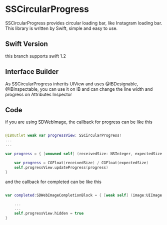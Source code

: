 # SSCircularProgress

SSCircularProgress provides circular loading bar, like Instagram loading bar.
This library is written by Swift, simple and easy to use.

## Swift Version
this branch supports swift 1.2

## Interface Builder

As SSCircularProgress inherits UIView and uses @IBDesignable, @IBInspectable, 
you can use it on IB and can change the line width and progress on Attributes Inspector

## Code

if you are using SDWebImage, the callback for progress can be like this

```swift

@IBOutlet weak var progressView: SSCircularProgress!
...
...

var progress = { [unowned self] (receivedSize: NSInteger, expectedSize: NSInteger) -> () in

    var progress = CGFloat(receivedSize) / CGFloat(expectedSize)
    self.progressView.updateProgress(progress)
}
```

and the callback for completed can be like this

```swift

var completed:SDWebImageCompletionBlock = { [weak self] (image:UIImage!, error:NSError!, cacheType:SDImageCacheType, imageUrl: NSURL!) in

    ...
    ...
    self.progressView.hidden = true
}
```
